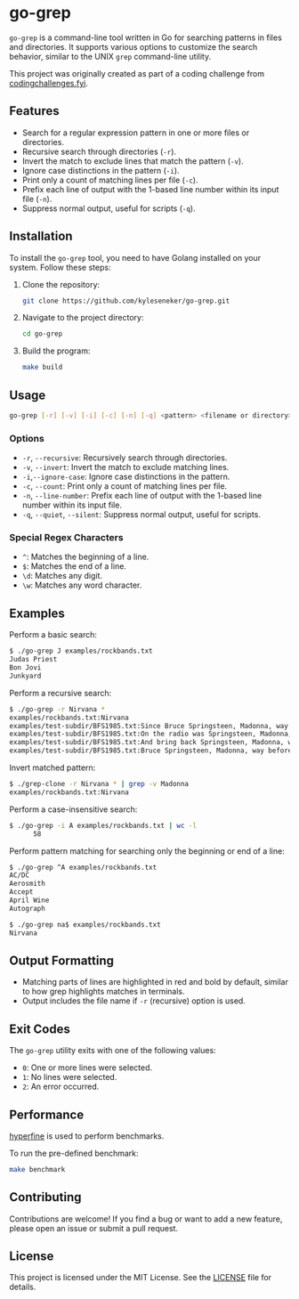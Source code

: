 # go-grep

`go-grep` is a command-line tool written in Go for searching patterns in files and directories. It supports various options to customize the search behavior, similar to the UNIX `grep` command-line utility.

This project was originally created as  part of a coding challenge from [codingchallenges.fyi](https://codingchallenges.fyi/challenges/challenge-grep).

## Features

- Search for a regular expression pattern in one or more files or directories.
- Recursive search through directories (`-r`).
- Invert the match to exclude lines that match the pattern (`-v`).
- Ignore case distinctions in the pattern (`-i`).
- Print only a count of matching lines per file (`-c`).
- Prefix each line of output with the 1-based line number within its input file (`-n`).
- Suppress normal output, useful for scripts (`-q`).

## Installation

To install the `go-grep` tool, you need to have Golang installed on your system. Follow these steps:

1. Clone the repository:

    ```sh
    git clone https://github.com/kyleseneker/go-grep.git
    ```

1. Navigate to the project directory:

    ```sh
    cd go-grep
    ```

1. Build the program:

    ```sh
    make build
    ```

## Usage

```sh
go-grep [-r] [-v] [-i] [-c] [-n] [-q] <pattern> <filename or directory>
```

### Options

- `-r`, `--recursive`: Recursively search through directories.
- `-v`, `--invert`: Invert the match to exclude matching lines.
- `-i`,`--ignore-case`: Ignore case distinctions in the pattern.
- `-c`, `--count`: Print only a count of matching lines per file.
- `-n`, `--line-number`: Prefix each line of output with the 1-based line number within its input file.
- `-q`, `--quiet`, `--silent`: Suppress normal output, useful for scripts.

### Special Regex Characters

- `^`: Matches the beginning of a line.
- `$`: Matches the end of a line.
- `\d`: Matches any digit.
- `\w`: Matches any word character.

## Examples

Perform a basic search:

```sh
$ ./go-grep J examples/rockbands.txt
Judas Priest
Bon Jovi
Junkyard
```

Perform a recursive search:

```sh
$ ./go-grep -r Nirvana *
examples/rockbands.txt:Nirvana
examples/test-subdir/BFS1985.txt:Since Bruce Springsteen, Madonna, way before Nirvana
examples/test-subdir/BFS1985.txt:On the radio was Springsteen, Madonna, way before Nirvana
examples/test-subdir/BFS1985.txt:And bring back Springsteen, Madonna, way before Nirvana
examples/test-subdir/BFS1985.txt:Bruce Springsteen, Madonna, way before Nirvana
```

Invert matched pattern:

```sh
$ ./grep-clone -r Nirvana * | grep -v Madonna
examples/rockbands.txt:Nirvana
```

Perform a case-insensitive search:

```sh
$ ./go-grep -i A examples/rockbands.txt | wc -l
      58
```

Perform pattern matching for searching only the beginning or end of a line:

```sh
$ ./go-grep ^A examples/rockbands.txt
AC/DC
Aerosmith
Accept
April Wine
Autograph
```

```sh
$ ./go-grep na$ examples/rockbands.txt
Nirvana
```

## Output Formatting

- Matching parts of lines are highlighted in red and bold by default, similar to how grep highlights matches in terminals.
- Output includes the file name if `-r` (recursive) option is used.

## Exit Codes

The `go-grep` utility exits with one of the following values:

- `0`: One or more lines were selected.
- `1`: No lines were selected.
- `2`: An error occurred.

## Performance

[hyperfine](https://github.com/sharkdp/hyperfine) is used to perform benchmarks.

To run the pre-defined benchmark:

```sh
make benchmark
```

## Contributing

Contributions are welcome! If you find a bug or want to add a new feature, please open an issue or submit a pull request.

## License

This project is licensed under the MIT License. See the [LICENSE](LICENSE) file for details.
